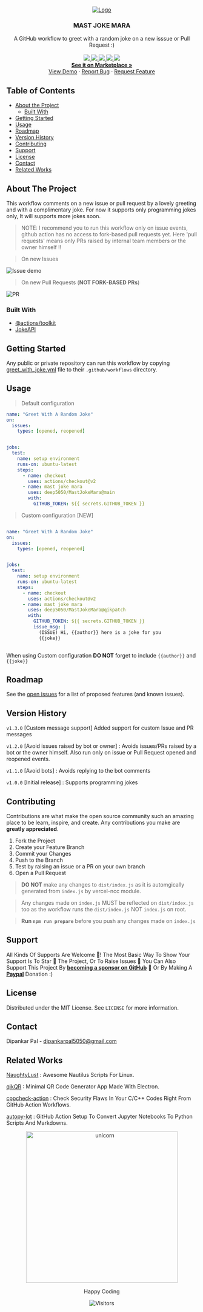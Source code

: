 
<!-- PROJECT LOGO -->
<br />
<p align="center">
  <a href="https://github.com/deep5050/MastJokeMara">
    <img src="images/logo.jpg" alt="Logo">
  </a>

  <h3 align="center">MAST JOKE MARA</h3>

  <p align="center">
    A GitHub workflow to greet with a random joke on a new isssue or Pull Request :)
  <br/>

<br />
  <a href="https://github.com/deep5050/MastJokeMara/graphs/contributors">
  <img src="https://img.shields.io/github/contributors/deep5050/MastJokeMara.svg?style=flat-square">
  </a>
  <a href="https://github.com/deep5050/MastJokeMara/network/members">
  <img src="https://img.shields.io/github/forks/deep5050/MastJokeMara.svg?style=flat-square">
  </a>
  <a href="https://github.com/deep5050/MastJokeMara/stargazers">
  <img src="https://img.shields.io/github/stars/deep5050/MastJokeMara.svg?style=flat-square">
  </a>
  <a href="https://github.com/deep5050/MastJokeMara/issues">
  <img src="https://img.shields.io/github/issues/deep5050/MastJokeMara.svg?style=flat-square">
  </a>
  <a href="https://github.com/deep5050/MastJokeMara/blob/master/LICENSE.txt">
  <img src="https://img.shields.io/github/license/deep5050/MastJokeMara.svg?style=flat-square">
  </a> 
  <!-- <a href="https://linkedin.com/in/othneildrew">
  <img src="https://img.shields.io/badge/-LinkedIn-black.svg?style=flat-square&logo=linkedin&colorB=555">
  </a> -->
        <br/><a href="https://github.com/marketplace/actions/mast-joke-mara"><strong>See it on Marketplace »</strong></a>
    <br />
    <!-- <br /> -->
    <a href="https://github.com/deep5050/MastJokeMara/issues/37">View Demo</a>
    ·
    <a href="https://github.com/deep5050/MastJokeMara/issues">Report Bug</a>
    ·
    <a href="https://github.com/deep5050/MastJokeMara/issues">Request Feature</a>
  </p>
</p>



## Table of Contents

* [About the Project](#about-the-project)
  * [Built With](#built-with)
* [Getting Started](#getting-started)
* [Usage](#usage)
* [Roadmap](#roadmap)
* [Version History](#version-history)
* [Contributing](#contributing)
* [Support](#support)
* [License](#license)
* [Contact](#contact)
* [Related Works](#related-works)


## About The Project
This workflow comments on a new issue or pull request by a lovely greeting and with a complimentary joke.
For now it supports only programming jokes only, It will supports more jokes soon.

>NOTE: I recommend you to run this workflow only on issue events, github action has no access to fork-based pull requests yet. Here 'pull requests' means only PRs raised by internal team members or the owner himself !!

> On new Issues

![Issue demo](images/issue.png)

> On new Pull Requests (**NOT FORK-BASED PRs**)

![PR](images/PR.png)



### Built With

- [@actions/toolkit](https://github.com/actions/toolkit)
- [JokeAPI](https://github.com/Sv443/JokeAPI)


## Getting Started

Any public or private repository can run this workflow by copying [greet_with_joke.yml](./greet_with_joke.yml) file to their `.github/workflows` directory.


<!-- USAGE EXAMPLES -->
## Usage

> Default configuration

```yaml
name: "Greet With A Random Joke"
on:
  issues:
    types: [opened, reopened]


jobs:
  test:
    name: setup environment
    runs-on: ubuntu-latest
    steps:
      - name: checkout
        uses: actions/checkout@v2
      - name: mast joke mara
        uses: deep5050/MastJokeMara@main
        with:
          GITHUB_TOKEN: ${{ secrets.GITHUB_TOKEN }}

````


> Custom configuration [NEW]

```yaml

name: "Greet With A Random Joke"
on:
  issues:
    types: [opened, reopened]


jobs:
  test:
    name: setup environment
    runs-on: ubuntu-latest
    steps:
      - name: checkout
        uses: actions/checkout@v2
      - name: mast joke mara
        uses: deep5050/MastJokeMara@qikpatch
        with:
          GITHUB_TOKEN: ${{ secrets.GITHUB_TOKEN }}
          issue_msg: |
            (ISSUE) Hi, {{author}} here is a joke for you 
            {{joke}}
          

```

When using Custom configuration **DO NOT** forget to include `{{author}}` and `{{joke}}`


## Roadmap

See the [open issues](https://github.com/deep5050/MastJokeMara/issues) for a list of proposed features (and known issues).


## Version History

`v1.3.0` [Custom message support] Added support for custom Issue and PR messages

`v1.2.0` [Avoid issues raised by bot or owner] : Avoids issues/PRs raised by a bot or the owner himself. Also run only on issue or Pull Request opened and reopened events.

`v1.1.0` [Avoid bots] : Avoids replying to the bot comments

`v1.0.0` [Initial release] : Supports programming jokes


<!-- CONTRIBUTING -->
## Contributing

Contributions are what make the open source community such an amazing place to be learn, inspire, and create. Any contributions you make are **greatly appreciated**.

1. Fork the Project
2. Create your Feature Branch 
3. Commit your Changes 
4. Push to the Branch 
5. Test by raising an issue or a PR on your own branch
6. Open a Pull Request


> **DO NOT** make any changes to `dist/index.js` as it is automgically generated from `index.js` by vercel-ncc module.

> Any changes made on `index.js` MUST be reflected on `dist/index.js` too as the workflow runs the `dist/index.js` NOT `index.js` on root.

> **Run `npm run prepare`** before you push any changes made on `index.js` 

## Support

All Kinds Of Supports Are Welcome :raised_hands:! The Most Basic Way To Show Your Support Is To Star :star2: The Project, Or To Raise Issues :speech_balloon: You Can Also Support This Project By [**becoming a sponsor on GitHub**](https://github.com/sponsors/deep5050) :clap: Or By Making A [**Paypal**](https://paypal.me/deep5050) Donation :)

<!-- LICENSE -->
## License

Distributed under the MIT License. See `LICENSE` for more information.



<!-- CONTACT -->
## Contact

Dipankar Pal - dipankarpal5050@gmail.com


## Related Works
[NaughtyLust](https://github.com/deep5050/NaughtyLust) : Awesome Nautilus Scripts For Linux.

[qikQR](https://github.com/deep5050/qikQR) : Minimal QR Code Generator App Made With Electron.

[cppcheck-action](https://github.com/deep5050/cppcheck-action) : Check Security Flaws In Your C/C++ Codes Right From GitHub Action Workflows.

[autopy-lot](https://github.com/deep5050/autopy-lot) : GitHub Action Setup To Convert Jupyter Notebooks To Python Scripts And Markdowns.

<div align=center>
<p align=center><img align=center src="https://raw.githubusercontent.com/liyasthomas/templates/master/assets/logo.gif" alt="unicorn" width="400">
</p>
<p align=center>Happy Coding</p>
  
<p align=center><img align=center  src="https://visitor-badge.laobi.icu/badge?page_id=deep5050.MastJokeMara" alt="Visitors">  </p>

</div>
